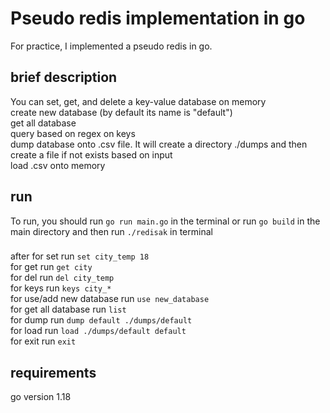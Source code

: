 # Pseudo redis implementation in go

For practice, I implemented a pseudo redis in go.


## brief description

You can set, get, and delete a key-value database on memory
<br />create new database (by default its name is "default")
<br />get all database
<br />query based on regex on keys
<br />dump database onto .csv file. It will create a directory ./dumps and then create a file if not exists based on input
<br />load .csv onto memory


## run

To run, you should run `go run main.go` in the terminal or run `go build` in the main directory and then run `./redisak` in terminal

###
after
for set run
`set city_temp 18`<br />
for get run
`get city`<br />
for del run
`del city_temp`<br />
for keys run
`keys city_*`<br />
for use/add new database run
`use new_database`<br />
for get all database run
`list`<br />
for dump run
`dump default ./dumps/default`<br />
for load run
`load ./dumps/default default`<br />
for exit run
`exit`<br />


## requirements
go version 1.18
